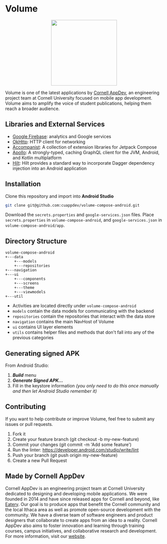 # Volume

<p align="center"><img src=https://user-images.githubusercontent.com/60499584/109596393-25c91780-7ae4-11eb-86da-89e3bb5d72b4.png?content-type=image%2Fpng width=210/></p>

Volume is one of the latest applications by [Cornell AppDev](http://cornellappdev.com), an engineering project team at Cornell University focused on mobile app development. Volume aims to amplify the voice of student publications, helping them reach a broader audience.

## Libraries and External Services

- [Google Firebase](https://firebase.google.com/docs/android/setup): analytics and Google services
- [OkHttp](https://github.com/square/okhttp): HTTP client for networking
- [Accompanist](https://github.com/google/accompanist): A collection of extension libraries for Jetpack Compose
- [Apollo](https://github.com/apollographql/apollo-kotlin): A strongly-typed, caching GraphQL client for the JVM, Android, and Kotlin multiplatform
- [Hilt](https://dagger.dev/hilt/): Hilt provides a standard way to incorporate Dagger dependency injection into an Android application

## Installation
Clone this repository and import into **Android Studio**
```bash
git clone git@github.com:cuappdev/volume-compose-android.git
```

Download the ```secrets.properties``` and ```google-services.json``` files. Place ```secrets.properties``` in ```volume-compose-android```, and ```google-services.json``` in ```volume-compose-android/app```.

## Directory Structure

```
volume-compose-android
+---data
    +---models
    +---repositories
+---navigation
+---ui
    +---components
    +---screens
    +---theme
    +---viewmodels
+---util
```

- Activities are located directly under `volume-compose-android`
- `models` contain the data models for communicating with the backend
- `repositories` contain the repositories that interact with the data store
- `navigation` contains the main NavHost of Volume
- `ui` contains UI layer elements
- `utils` contains helper files and methods that don't fall into any of the previous categories

## Generating signed APK
From Android Studio:
1. ***Build*** menu
2. ***Generate Signed APK...***
3. Fill in the keystore information *(you only need to do this once manually and then let Android Studio remember it)*

## Contributing

If you want to help contribute or improve Volume, feel free to submit any issues or pull requests.

1. Fork it
2. Create your feature branch (git checkout -b my-new-feature)
3. Commit your changes (git commit -m 'Add some feature')
4. Run the linter: https://developer.android.com/studio/write/lint
5. Push your branch (git push origin my-new-feature)
6. Create a new Pull Request

## Made by Cornell AppDev

Cornell AppDev is an engineering project team at Cornell University dedicated to designing and developing mobile applications. We were founded in 2014 and have since released apps for Cornell and beyond, like [Eatery](https://play.google.com/store/apps/details?id=com.cornellappdev.android.eatery&gl=US). Our goal is to produce apps that benefit the Cornell community and the local Ithaca area as well as promote open-source development with the community. We have a diverse team of software engineers and product designers that collaborate to create apps from an idea to a reality. Cornell AppDev also aims to foster innovation and learning through training courses, campus initiatives, and collaborative research and development. For more information, visit our [website](http://www.cornellappdev.com/).


